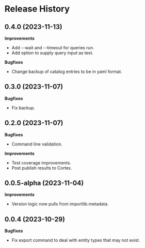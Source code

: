 Release History
===============

0.4.0 (2023-11-13)
------------------

**Improvements**
- Add --wait and --timeout for queries run.
- Add option to supply query input as text.

**Bugfixes**
- Change backup of catalog entries to be in yaml format.

0.3.0 (2023-11-07)
------------------

**Bugfixes**
- Fix backup.

0.2.0 (2023-11-07)
------------------

**Bugfixes**
- Command line validation.

**Improvements**
- Test coverage improvements.
- Post publish results to Cortex.

0.0.5-alpha (2023-11-04)
------------------------

**Improvements**
- Version logic now pulls from importlib.metadata.

0.0.4 (2023-10-29)
------------------

**Bugfixes**
- Fix export command to deal with entity types that may not exist.

